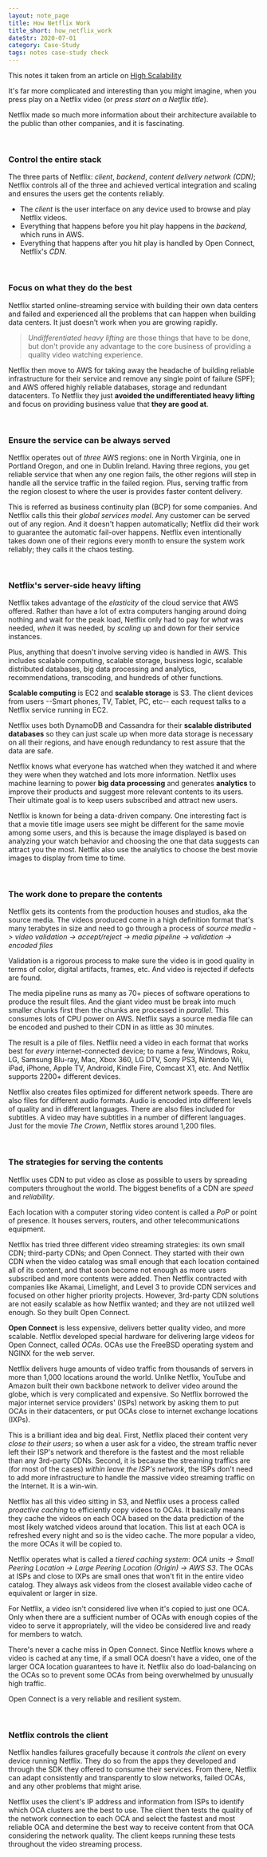 ```yaml
---
layout: note_page
title: How Netflix Work
title_short: how_netflix_work
dateStr: 2020-07-01
category: Case-Study
tags: notes case-study check
---
```


This notes it taken from an article on [High Scalability](http://highscalability.com/blog/2017/12/11/netflix-what-happens-when-you-press-play.html)

It's far more complicated and interesting than you might imagine, when you press play on a Netflix video (or _press start on a Netflix title_).

Netflix made so much more information about their architecture available to the public than other companies, and it is fascinating.

<br/>

### Control the entire stack

The three parts of Netflix: _client_, _backend_, _content delivery network (CDN)_; Netflix controls all of the three and achieved vertical integration and scaling and ensures the users get the contents reliably.
- The _client_ is the user interface on any device used to browse and play Netflix videos.
- Everything that happens before you hit play happens in the _backend_, which runs in AWS.
- Everything that happens after you hit play is handled by Open Connect, Netflix's _CDN_.

<br/>

### Focus on what they do the best

Netflix started online-streaming service with building their own data centers and failed and experienced all the problems that can happen when building data centers. It just doesn't work when you are growing rapidly.

> _Undifferentiated heavy lifting_ are those things that have to be done, but don't provide any advantage to the core business of providing a quality video watching experience.

Netflix then move to AWS for taking away the headache of building reliable infrastructure for their service and remove any single point of failure (SPF); and AWS offered highly reliable databases, storage and redundant datacenters. To Netflix they just **avoided the undifferentiated heavy lifting** and focus on providing business value that **they are good at**.

<br/>

### Ensure the service can be always served

Netflix operates out of _three_ AWS regions: one in North Virginia, one in Portland Oregon, and one in Dublin Ireland. Having three regions, you get reliable service that when any one region fails, the other regions will step in handle all the service traffic in the failed region. Plus, serving traffic from the region closest to where the user is provides faster content delivery.

This is referred as business continuity plan (BCP) for some companies. And Netflix calls this their _global services model_. Any customer can be served out of any region. And it doesn't happen automatically; Netflix did their work to guarantee the automatic fail-over happens. Netflix even intentionally takes down one of their regions every month to ensure the system work reliably; they calls it the chaos testing.

<br/>

### Netflix's server-side heavy lifting

Netflix takes advantage of the _elasticity_ of the cloud service that AWS offered. Rather than have a lot of extra computers hanging around doing nothing and wait for the peak load, Netflix only had to pay for _what_ was needed, _when_ it was needed, by _scaling_ up and down for their service instances.

Plus, anything that doesn't involve serving video is handled in AWS. This includes scalable computing, scalable storage, business logic, scalable distributed databases, big data processing and analytics, recommendations, transcoding, and hundreds of other functions.

**Scalable computing** is EC2 and **scalable storage** is S3. The client devices from users --Smart phones, TV, Tablet, PC, etc-- each request talks to a Netflix service running in EC2.

Netflix uses both DynamoDB and Cassandra for their **scalable distributed databases** so they can just scale up when more data storage is necessary on all their regions, and have enough redundancy to rest assure that the data are safe.

Netflix knows what everyone has watched when they watched it and where they were when they watched and lots more information. Netflix uses machine learning to power **big data processing** and generates **analytics** to improve their products and suggest more relevant contents to its users. Their ultimate goal is to keep users subscribed and attract new users.

Netflix is known for being a data-driven company. One interesting fact is that a movie title image users see might be different for the same movie among some users, and this is because the image displayed is based on analyzing your watch behavior and choosing the one that data suggests can attract you the most. Netflix also use the analytics to choose the best movie images to display from time to time.

<br/>

### The work done to prepare the contents

Netflix gets its contents from the production houses and studios, aka the source media. The videos produced come in a high definition format that's many terabytes in size and need to go through a process of _source media -> video validation -> accept/reject -> media pipeline -> validation -> encoded files_

Validation is a rigorous process to make sure the video is in good quality in terms of color, digital artifacts, frames, etc. And video is rejected if defects are found.

The media pipeline runs as many as 70+ pieces of software operations to produce the result files. And the giant video must be break into much smaller chunks first then the chunks are processed in _parallel_. This consumes lots of CPU power on AWS. Netflix says a source media file can be encoded and pushed to their CDN in as little as 30 minutes.

The result is a pile of files. Netflix need a video in each format that works best for _every_ internet-connected device; to name a few, Windows, Roku, LG, Samsung Blu-ray, Mac, Xbox 360, LG DTV, Sony PS3, Nintendo Wii, iPad, iPhone, Apple TV, Android, Kindle Fire, Comcast X1, etc. And Netflix supports 2200+ different devices.

Netflix also creates files optimized for different network speeds. There are also files for different audio formats. Audio is encoded into different levels of quality and in different languages. There are also files included for subtitles. A video may have subtitles in a number of different languages. Just for the movie _The Crown_, Netflix stores around 1,200 files.

<br/>

### The strategies for serving the contents

Netflix uses CDN to put video as close as possible to users by spreading computers throughout the world. The biggest benefits of a CDN are _speed_ and _reliability_.

Each location with a computer storing video content is called a _PoP_ or point of presence. It houses servers, routers, and other telecommunications equipment.

Netflix has tried three different video streaming strategies: its own small CDN; third-party CDNs; and Open Connect. They started with their own CDN when the video catalog was small enough that each location contained all of its content, and that soon become not enough as more users subscribed and more contents were added. Then Netflix contracted with companies like Akamai, Limelight, and Level 3 to provide CDN services and focused on other higher priority projects. However, 3rd-party CDN solutions are not easily scalable as how Netflix wanted; and they are not utilized well enough. So they built Open Connect.

**Open Connect** is less expensive, delivers better quality video, and more scalable. Netflix developed special hardware for delivering large videos for Open Connect, called _OCAs_. OCAs use the FreeBSD operating system and NGINX for the web server.

Netflix delivers huge amounts of video traffic from thousands of servers in more than 1,000 locations around the world. Unlike Netflix, YouTube and Amazon built their own backbone network to deliver video around the globe, which is very complicated and expensive. So Netflix borrowed the major internet service providers' (ISPs) network by asking them to put OCAs in their datacenters, or put OCAs close to internet exchange locations (IXPs).

This is a brilliant idea and big deal. First, Netflix placed their content very _close to their users_; so when a user ask for a video, the stream traffic never left their ISP's network and therefore is the fastest and the most reliable than any 3rd-party CDNs. Second, it is because the streaming traffics are (for most of the cases) _within leave the ISP's network_, the ISPs don't need to add more infrastructure to handle the massive video streaming traffic on the Internet. It is a win-win.

Netflix has all this video sitting in S3, and Netflix uses a process called _proactive caching_ to efficiently copy videos to OCAs. It basically means they cache the videos on each OCA based on the data prediction of the most likely watched videos around that location. This list at each OCA is refreshed every night and so is the video cache. The more popular a video, the more OCAs it will be copied to.

Netflix operates what is called a _tiered caching system_: _OCA units -> Small Peering Location -> Large Peering Location (Origin) -> AWS S3_. The OCAs at ISPs and close to IXPs are small ones that won't fit in the entire video catalog. They always ask videos from the closest available video cache of equivalent or larger in size.

For Netflix, a video isn't considered live when it's copied to just one OCA. Only when there are a sufficient number of OCAs with enough copies of the video to serve it appropriately, will the video be considered live and ready for members to watch.

There's never a cache miss in Open Connect. Since Netflix knows where a video is cached at any time, if a small OCA doesn't have a video, one of the larger OCA location guarantees to have it. Netflix also do load-balancing on the OCAs so to prevent some OCAs from being overwhelmed by unusually high traffic.

Open Connect is a very reliable and resilient system.

<br/>

### Netflix controls the client

Netflix handles failures gracefully because it _controls the client_ on every device running Netflix. They do so from the apps they developed and through the SDK they offered to consume their services. From there, Netflix can adapt consistently and transparently to slow networks, failed OCAs, and any other problems that might arise.

Netflix uses the client's IP address and information from ISPs to identify which OCA clusters are the best to use. The client then tests the quality of the network connection to each OCA and select the fastest and most reliable OCA and determine the best way to receive content from that OCA considering the network quality. The client keeps running these tests throughout the video streaming process.
